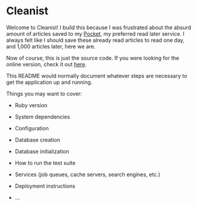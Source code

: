 # Cleanist

Welcome to Cleanist! I build this because I was frustrated about the absurd amount of articles saved to my [Pocket](http://getpocket.com), my preferred read later service. I always felt like I should save these already read articles to read one day, and 1,000 articles later, here we are.

Now of course, this is just the source code. If you were looking for the online version, check it out [here][1].

This README would normally document whatever steps are necessary to get the
application up and running.

Things you may want to cover:

* Ruby version

* System dependencies

* Configuration

* Database creation

* Database initialization

* How to run the test suite

* Services (job queues, cache servers, search engines, etc.)

* Deployment instructions

* ...

<!-- Add cleanist link -->

[1]: http:// "Cleanist"
